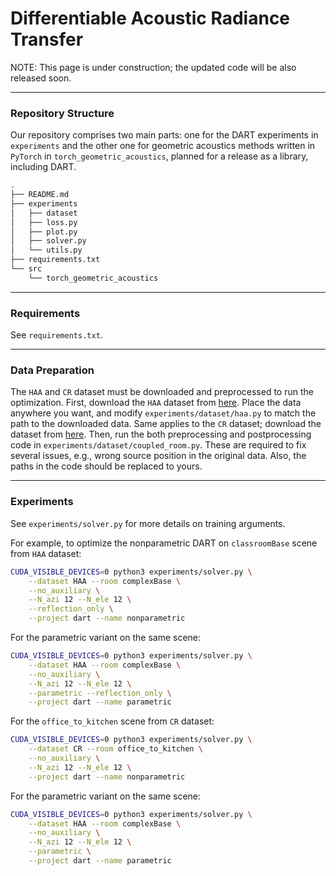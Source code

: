 # Differentiable Acoustic Radiance Transfer

NOTE: This page is under construction; the updated code will be also released soon.

---
### Repository Structure
Our repository comprises two main parts: one for the DART experiments in `experiments` and the other one for geometric acoustics methods written in `PyTorch` in `torch_geometric_acoustics`, planned for a release as a library, including DART.
```bash
.
├── README.md
├── experiments
│   ├── dataset
│   ├── loss.py
│   ├── plot.py
│   ├── solver.py
│   └── utils.py
├── requirements.txt
└── src
    └── torch_geometric_acoustics
```

---
### Requirements
See `requirements.txt`.

---
### Data Preparation
The `HAA` and `CR` dataset must be downloaded and preprocessed to run the optimization. First, download the `HAA` dataset from [here](https://zenodo.org/records/11195833). Place the data anywhere you want, and modify `experiments/dataset/haa.py` to match the path to the downloaded data. Same applies to the `CR` dataset; download the dataset from [here](https://zenodo.org/records/7848561). Then, run the both preprocessing and postprocessing code in `experiments/dataset/coupled_room.py`. These are required to fix several issues, e.g., wrong source position in the original data. Also, the paths in the code should be replaced to yours.

---
### Experiments
See `experiments/solver.py` for more details on training arguments.

For example, to optimize the nonparametric DART on `classroomBase` scene from `HAA` dataset:
```bash
CUDA_VISIBLE_DEVICES=0 python3 experiments/solver.py \
    --dataset HAA --room complexBase \
    --no_auxiliary \
    --N_azi 12 --N_ele 12 \
    --reflection_only \
    --project dart --name nonparametric
```
For the parametric variant on the same scene:
```bash
CUDA_VISIBLE_DEVICES=0 python3 experiments/solver.py \
    --dataset HAA --room complexBase \
    --no_auxiliary \
    --N_azi 12 --N_ele 12 \
    --parametric --reflection_only \
    --project dart --name parametric
```
For the `office_to_kitchen` scene from `CR` dataset:
```bash
CUDA_VISIBLE_DEVICES=0 python3 experiments/solver.py \
    --dataset CR --room office_to_kitchen \
    --no_auxiliary \
    --N_azi 12 --N_ele 12 \
    --project dart --name nonparametric
```
For the parametric variant on the same scene:
```bash
CUDA_VISIBLE_DEVICES=0 python3 experiments/solver.py \
    --dataset HAA --room complexBase \
    --no_auxiliary \
    --N_azi 12 --N_ele 12 \
    --parametric \
    --project dart --name parametric
```
